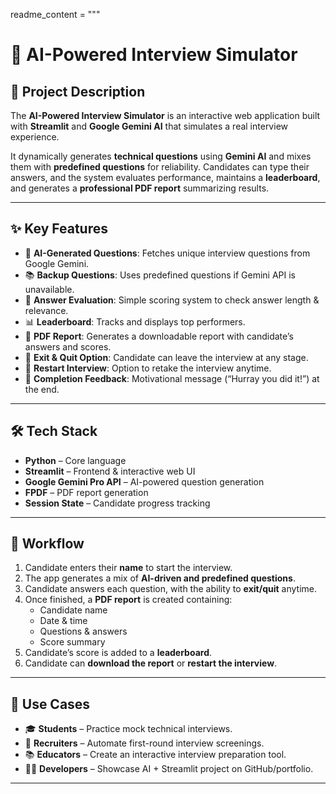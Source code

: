 

readme_content = """
# 🎯 AI-Powered Interview Simulator

## 📌 Project Description

The **AI-Powered Interview Simulator** is an interactive web application built with **Streamlit** and **Google Gemini AI** that simulates a real interview experience.

It dynamically generates **technical questions** using **Gemini AI** and mixes them with **predefined questions** for reliability. Candidates can type their answers, and the system evaluates performance, maintains a **leaderboard**, and generates a **professional PDF report** summarizing results.

---

## ✨ Key Features

- 🤖 **AI-Generated Questions**: Fetches unique interview questions from Google Gemini.  
- 📚 **Backup Questions**: Uses predefined questions if Gemini API is unavailable.  
- 📝 **Answer Evaluation**: Simple scoring system to check answer length & relevance.  
- 📊 **Leaderboard**: Tracks and displays top performers.  
- 📑 **PDF Report**: Generates a downloadable report with candidate’s answers and scores.  
- 🚪 **Exit & Quit Option**: Candidate can leave the interview at any stage.  
- 🔄 **Restart Interview**: Option to retake the interview anytime.  
- 🎉 **Completion Feedback**: Motivational message (“Hurray you did it!”) at the end.  

---

## 🛠 Tech Stack

- **Python** – Core language  
- **Streamlit** – Frontend & interactive web UI  
- **Google Gemini Pro API** – AI-powered question generation  
- **FPDF** – PDF report generation  
- **Session State** – Candidate progress tracking  

---

## 📂 Workflow

1. Candidate enters their **name** to start the interview.  
2. The app generates a mix of **AI-driven and predefined questions**.  
3. Candidate answers each question, with the ability to **exit/quit** anytime.  
4. Once finished, a **PDF report** is created containing:  
   - Candidate name  
   - Date & time  
   - Questions & answers  
   - Score summary  
5. Candidate’s score is added to a **leaderboard**.  
6. Candidate can **download the report** or **restart the interview**.  

---

## 🚀 Use Cases

- 🎓 **Students** – Practice mock technical interviews.  
- 🏢 **Recruiters** – Automate first-round interview screenings.  
- 📚 **Educators** – Create an interactive interview preparation tool.  
- 👨‍💻 **Developers** – Showcase AI + Streamlit project on GitHub/portfolio.  

---
